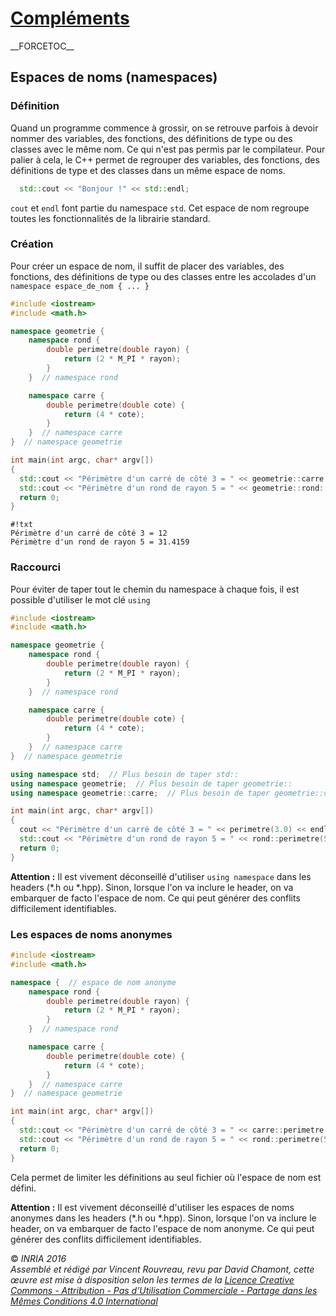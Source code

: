# [Compléments](TheorieClassique.md)

\_\_FORCETOC\_\_

## Espaces de noms (namespaces)

### Définition

Quand un programme commence à grossir, on se retrouve parfois à devoir nommer des variables, des fonctions, des définitions de type ou des classes avec le même nom. Ce qui n'est pas permis par le compilateur. Pour palier à cela, le C++ permet de regrouper des variables, des fonctions, des définitions de type et des classes dans un même espace de noms.

``` cpp
  std::cout << "Bonjour !" << std::endl;
```

`cout` et `endl` font partie du namespace `std`. Cet espace de nom regroupe toutes les fonctionnalités de la librairie standard.

### Création

Pour créer un espace de nom, il suffit de placer des variables, des fonctions, des définitions de type ou des classes entre les accolades d'un `namespace espace_de_nom { ... }`

``` cpp
#include <iostream>
#include <math.h>

namespace geometrie {
    namespace rond {
        double perimetre(double rayon) {
            return (2 * M_PI * rayon);
        }
    }  // namespace rond

    namespace carre {
        double perimetre(double cote) {
            return (4 * cote);
        }
    }  // namespace carre
}  // namespace geometrie

int main(int argc, char* argv[])
{
  std::cout << "Périmètre d'un carré de côté 3 = " << geometrie::carre::perimetre(3.0) << std::endl;
  std::cout << "Périmètre d'un rond de rayon 5 = " << geometrie::rond::perimetre(5.0) << std::endl;
  return 0;
}
```

    #!txt
    Périmètre d'un carré de côté 3 = 12
    Périmètre d'un rond de rayon 5 = 31.4159

### Raccourci

Pour éviter de taper tout le chemin du namespace à chaque fois, il est possible d'utiliser le mot clé `using`

``` cpp
#include <iostream>
#include <math.h>

namespace geometrie {
    namespace rond {
        double perimetre(double rayon) {
            return (2 * M_PI * rayon);
        }
    }  // namespace rond

    namespace carre {
        double perimetre(double cote) {
            return (4 * cote);
        }
    }  // namespace carre
}  // namespace geometrie

using namespace std;  // Plus besoin de taper std::
using namespace geometrie;  // Plus besoin de taper geometrie::
using namespace geometrie::carre;  // Plus besoin de taper geometrie::carre:: - /!\ Attention : perimetre par défaut est celui du carré

int main(int argc, char* argv[])
{
  cout << "Périmètre d'un carré de côté 3 = " << perimetre(3.0) << endl;  // Utilisation des raccourcis
  std::cout << "Périmètre d'un rond de rayon 5 = " << rond::perimetre(5.0) << std::endl;  // On peut continuer à nommer les namespaces std::, le compilateur s'en sort.
  return 0;
}
```

**Attention :** Il est vivement déconseillé d'utiliser `using namespace` dans les headers (\*.h ou \*.hpp). Sinon, lorsque l'on va inclure le header, on va embarquer de facto l'espace de nom. Ce qui peut générer des conflits difficilement identifiables.

### Les espaces de noms anonymes

``` cpp
#include <iostream>
#include <math.h>

namespace {  // espace de nom anonyme
    namespace rond {
        double perimetre(double rayon) {
            return (2 * M_PI * rayon);
        }
    }  // namespace rond

    namespace carre {
        double perimetre(double cote) {
            return (4 * cote);
        }
    }  // namespace carre
}  // namespace geometrie

int main(int argc, char* argv[])
{
  std::cout << "Périmètre d'un carré de côté 3 = " << carre::perimetre(3.0) << std::endl;
  std::cout << "Périmètre d'un rond de rayon 5 = " << rond::perimetre(5.0) << std::endl;
  return 0;
}
```

Cela permet de limiter les définitions au seul fichier où l'espace de nom est défini.

**Attention :** Il est vivement déconseillé d'utiliser les espaces de noms anonymes dans les headers (\*.h ou \*.hpp). Sinon, lorsque l'on va inclure le header, on va embarquer de facto l'espace de nom anonyme. Ce qui peut générer des conflits difficilement identifiables.

  
  
© *INRIA 2016*  
*Assemblé et rédigé par Vincent Rouvreau, revu par David Chamont, cette œuvre est mise à disposition selon les termes de la [Licence Creative Commons - Attribution - Pas d’Utilisation Commerciale - Partage dans les Mêmes Conditions 4.0 International](http://creativecommons.org/licenses/by-nc-sa/4.0/)*
